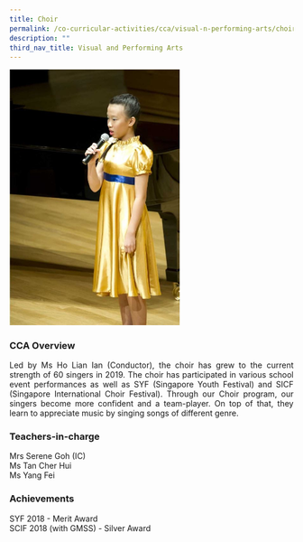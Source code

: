 ```yaml
---
title: Choir
permalink: /co-curricular-activities/cca/visual-n-performing-arts/choir/
description: ""
third_nav_title: Visual and Performing Arts
---
```

<img src="/images/Capture2.jpg" style="width:60%">

### CCA Overview
<p style="text-align: justify;">Led by Ms Ho Lian Ian (Conductor), the choir has grew to the current strength of 60 singers in 2019. The choir has participated in various school event performances as well as SYF (Singapore Youth Festival) and SICF (Singapore International Choir Festival). Through our Choir program, our singers become more confident and a team-player. On top of that, they learn to appreciate music by singing songs of different genre.</p>

### Teachers-in-charge
Mrs Serene Goh (IC) <br>
Ms Tan Cher Hui<br>
Ms Yang Fei<br>

### Achievements
SYF 2018 - Merit Award <br>
SCIF 2018 (with GMSS) - Silver Award